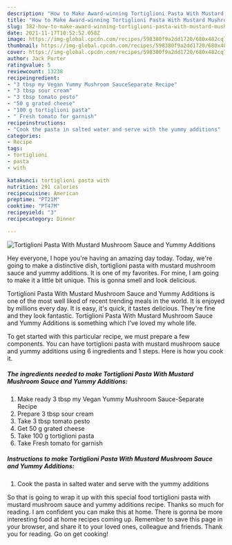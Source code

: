 ```yaml
---
description: "How to Make Award-winning Tortiglioni Pasta With Mustard Mushroom Sauce and Yummy Additions"
title: "How to Make Award-winning Tortiglioni Pasta With Mustard Mushroom Sauce and Yummy Additions"
slug: 382-how-to-make-award-winning-tortiglioni-pasta-with-mustard-mushroom-sauce-and-yummy-additions
date: 2021-11-17T10:52:52.058Z
image: https://img-global.cpcdn.com/recipes/598380f9a2dd1720/680x482cq70/tortiglioni-pasta-with-mustard-mushroom-sauce-and-yummy-additions-recipe-main-photo.jpg
thumbnail: https://img-global.cpcdn.com/recipes/598380f9a2dd1720/680x482cq70/tortiglioni-pasta-with-mustard-mushroom-sauce-and-yummy-additions-recipe-main-photo.jpg
cover: https://img-global.cpcdn.com/recipes/598380f9a2dd1720/680x482cq70/tortiglioni-pasta-with-mustard-mushroom-sauce-and-yummy-additions-recipe-main-photo.jpg
author: Jack Porter
ratingvalue: 5
reviewcount: 13238
recipeingredient:
- "3 tbsp my Vegan Yummy Mushroom SauceSeparate Recipe"
- "3 tbsp sour cream"
- "3 tbsp tomato pesto"
- "50 g grated cheese"
- "100 g tortiglioni pasta"
- " Fresh tomato for garnish"
recipeinstructions:
- "Cook the pasta in salted water and serve with the yummy additions"
categories:
- Recipe
tags:
- tortiglioni
- pasta
- with

katakunci: tortiglioni pasta with 
nutrition: 291 calories
recipecuisine: American
preptime: "PT21M"
cooktime: "PT47M"
recipeyield: "3"
recipecategory: Dinner

---
```



![Tortiglioni Pasta With Mustard Mushroom Sauce and Yummy Additions](https://img-global.cpcdn.com/recipes/598380f9a2dd1720/680x482cq70/tortiglioni-pasta-with-mustard-mushroom-sauce-and-yummy-additions-recipe-main-photo.jpg)

Hey everyone, I hope you're having an amazing day today. Today, we're going to make a distinctive dish, tortiglioni pasta with mustard mushroom sauce and yummy additions. It is one of my favorites. For mine, I am going to make it a little bit unique. This is gonna smell and look delicious.

Tortiglioni Pasta With Mustard Mushroom Sauce and Yummy Additions is one of the most well liked of recent trending meals in the world. It is enjoyed by millions every day. It is easy, it's quick, it tastes delicious. They're fine and they look fantastic. Tortiglioni Pasta With Mustard Mushroom Sauce and Yummy Additions is something which I've loved my whole life.




To get started with this particular recipe, we must prepare a few components. You can have tortiglioni pasta with mustard mushroom sauce and yummy additions using 6 ingredients and 1 steps. Here is how you cook it.

<!--inarticleads1-->

##### The ingredients needed to make Tortiglioni Pasta With Mustard Mushroom Sauce and Yummy Additions:

1. Make ready 3 tbsp my Vegan Yummy Mushroom Sauce-Separate Recipe
1. Prepare 3 tbsp sour cream
1. Take 3 tbsp tomato pesto
1. Get 50 g grated cheese
1. Take 100 g tortiglioni pasta
1. Take  Fresh tomato for garnish




<!--inarticleads2-->

##### Instructions to make Tortiglioni Pasta With Mustard Mushroom Sauce and Yummy Additions:

1. Cook the pasta in salted water and serve with the yummy additions




So that is going to wrap it up with this special food tortiglioni pasta with mustard mushroom sauce and yummy additions recipe. Thanks so much for reading. I am confident you can make this at home. There is gonna be more interesting food at home recipes coming up. Remember to save this page in your browser, and share it to your loved ones, colleague and friends. Thank you for reading. Go on get cooking!
